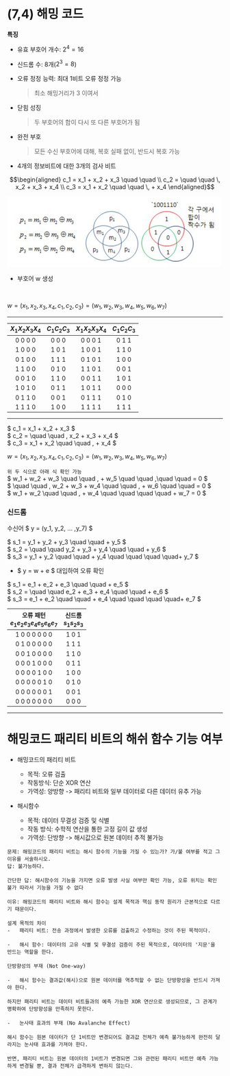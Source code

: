 #   (7,4) 해밍 코드
**특징**
-   유효 부호어 개수: $2^4 = 16$
-   신드롬 수: 8개($2^3 = 8$)
-   오류 정정 능력: 최대 1비트 오류 정정 가능
    >   최소 해밍거리가 3 이여서
-   닫힘 성징
    >   두 부호어의 합이 다시 또 다른 부호어가 됨
-   완전 부호
    >   모든 수신 부호어에 대해, 복호 실패 없이, 반드시 복호 가능


-   4개의 정보비트에 대한 3개의 검사 비트

```math
\begin{aligned}
c_1 = x_1 + x_2 + x_3 \quad \quad
\\
c_2 = \quad \quad \, x_2 + x_3 + x_4
\\
c_3 = x_1 + x_2  \quad \quad \, + x_4
\end{aligned}
```

<img src="image/{6BFD10C1-8B41-4632-9162-100A1C729164}.png" width="500px">

-   부호어 w 생성
<br>

$w = (x_1, x_2, x_3, x_4, c_1, c_2, c_3) = (w_1, w_2,w_3, w_4, w_5, w_6, w_7)$

---
| $X_1X_2X_3X_4$ | $C_1C_2C_3$ | $X_1X_2X_3X_4$ | $C_1C_2C_3$ |
| :---: | :---: | :---: | :---: |
| 0 0 0 0 | 0 0 0 | 0 0 0 1 | 0 1 1 |
| 1 0 0 0 | 1 0 1 | 1 0 0 1 | 1 1 0 |
| 0 1 0 0 | 1 1 1 | 0 1 0 1 | 1 0 0 |
| 1 1 0 0 | 0 1 0 | 1 1 0 1 | 0 0 1 |
| 0 0 1 0 | 1 1 0 | 0 0 1 1 | 1 0 1 |
| 1 0 1 0 | 0 1 1 | 1 0 1 1 | 0 0 0 |
| 0 1 1 0 | 0 0 1 | 0 1 1 1 | 0 1 0 |
| 1 1 1 0 | 1 0 0 | 1 1 1 1 | 1 1 1 |
---

$ c_1 = x_1 + x_2 + x_3 $<br>
$ c_2 = \quad \quad \, x_2 + x_3 + x_4 $<br>
$ c_3 = x_1 + x_2  \quad \quad \, + x_4 $<br>



$w = (x_1, x_2, x_3, x_4, c_1, c_2, c_3) = (w_1, w_2,w_3, w_4, w_5, w_6, w_7)$

`위 두 식으로 아래 식 확인 가능`
<br>
$ w_1 + w_2 + w_3 \quad \quad \, + w_5 \quad \quad \,\quad \quad  = 0 $ <br>
$ \quad \quad \, w_2 + w_3 + w_4 \quad \quad \, + w_6  \quad \quad = 0 $ <br>
$ w_1 + w_2 \quad \quad \, + w_4 \quad \quad \quad \quad + w_7 = 0 $

### 신드롬
수신어 $ y = (y_1, y_2, ... ,y_7) $

$ s_1 = y_1 + y_2 + y_3 \quad \quad + y_5 $<br>
$ s_2 = \quad \quad y_2 + y_3 + y_4 \quad \quad + y_6 $<br>
$ s_3 = y_1 + y_2 \quad \quad + y_4 \quad \quad \quad \quad+ y_7 $

-   $ y = w + e $ 대입하여 오류 확인

$ s_1 = e_1 + e_2 + e_3 \quad \quad + e_5 $<br>
$ s_2 = \quad \quad e_2 + e_3 + e_4 \quad \quad + e_6 $<br>
$ s_3 = e_1 + e_2 \quad \quad + e_4 \quad \quad \quad \quad+ e_7 $

| 오류 패턴<br>$e_1e_2e_3e_4e_5e_6e_7$ | 신드롬<br>$s_1s_2s_3$ |
| :---: | :---: |
| 1 0 0 0 0 0 0 | 1 0 1 |
| 0 1 0 0 0 0 0 | 1 1 1 |
| 0 0 1 0 0 0 0 | 1 1 0 |
| 0 0 0 1 0 0 0 | 0 1 1 |
| 0 0 0 0 1 0 0 | 1 0 0 |
| 0 0 0 0 0 1 0 | 0 1 0 |
| 0 0 0 0 0 0 1 | 0 0 1 |
| 0 0 0 0 0 0 0 | 0 0 0 |
---

#   해밍코드 패리티 비트의 해쉬 함수 기능 여부

-   해밍코드의 패리티 비트
    -   목적: 오류 검출
    -   작동방식: 단순 XOR 연산
    -   가역성: 양방향 -> 패리티 비트와 일부 데이터로 다른 데이터 유추 가능

-   해시함수
    -   목적: 데이터 무결성 검증 및 식별
    -   작동 방식: 수학적 연산을 통한 고정 길이 값 생성
    -   가역성: 단방향 -> 해시값으로 원본 데이터 추적 불가능

```
문제: 해밍코드의 패리티 비트는 해시 함수의 기능을 가질 수 있는가? 가/불 여부를 적고 그 이유를 서술하시오.
답: 불가능하다.

간단한 답: 해시함수의 기능을 가지면 오류 발생 사실 여부만 확인 가능, 오류 위치는 확인 불가 따라서 기능을 가질 수 없다

이유: 해밍코드의 패리티 비트와 해시 함수는 설계 목적과 핵심 동작 원리가 근본적으로 다르기 때문이다.

설계 목적의 차이
-   패리티 비트: 전송 과정에서 발생한 오류를 검출하고 수정하는 것이 주된 목적이다.

-   해시 함수: 데이터의 고유 식별 및 무결성 검증이 주된 목적으로, 데이터의 '지문'을 만드는 역할을 한다.

단방향성의 부재 (Not One-way)

-   해시 함수는 결과값(해시)으로 원본 데이터를 역추적할 수 없는 단방향성을 반드시 가져야 한다.

하지만 패리티 비트는 데이터 비트들과의 예측 가능한 XOR 연산으로 생성되므로, 그 관계가 명확하여 단방향성을 만족하지 못한다.

-   눈사태 효과의 부재 (No Avalanche Effect)

해시 함수는 원본 데이터가 단 1비트만 변경되어도 결과값 전체가 예측 불가능하게 완전히 달라지는 눈사태 효과를 가져야 한다.

반면, 패리티 비트는 원본 데이터의 1비트가 변경되면 그와 관련된 패리티 비트만 예측 가능하게 변경될 뿐, 결과 전체가 급격하게 변하지 않는다.
```

